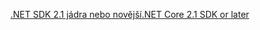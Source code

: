 [<span data-ttu-id="ebe91-101">.NET SDK 2.1 jádra nebo novější</span><span class="sxs-lookup"><span data-stu-id="ebe91-101">.NET Core 2.1 SDK or later</span></span>](https://www.microsoft.com/net/download/all)